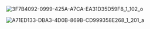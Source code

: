 ![3F7B4092-0999-425A-A7CA-EA31D35D59F8_1_102_o](https://github.com/vdeaugustine/Pics/assets/32307897/4857f262-a5d1-4a13-9e48-7caaec241cba)

![A71ED133-DBA3-4D0B-869B-CD999358E268_1_201_a](https://github.com/vdeaugustine/Pics/assets/32307897/3e458470-d128-4cbc-a5f6-2747df1c709c)
